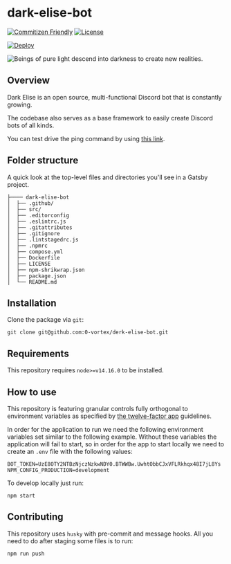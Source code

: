 # dark-elise-bot

[![Commitizen Friendly](https://img.shields.io/badge/commitizen-friendly-brightgreen.svg)](http://commitizen.github.io/cz-cli/)
 [![License](https://img.shields.io/github/license/0-vortex/workers-lastfm-shields)](./LICENSE)

[![Deploy](https://www.herokucdn.com/deploy/button.svg)](https://heroku.com/deploy)

![Beings of pure light descend into darkness to create new realities.](https://cdn.discordapp.com/app-icons/319966503673790464/9951dae7aa67afda1a674f4c8d3d1d9e.png?size=128)

## Overview

Dark Elise is an open source, multi-functional Discord bot that is constantly growing. 

The codebase also serves as a base framework to easily create Discord bots of all kinds.

You can test drive the ping command by using [this link](https://discord.com/api/oauth2/authorize?client_id=319966503673790464&permissions=93248&scope=bot).

## Folder structure

A quick look at the top-level files and directories you'll see in a Gatsby project.

```
├──── dark-elise-bot
│  ├── .github/
│  ├── src/
│  ├── .editorconfig
│  ├── .eslintrc.js
│  ├── .gitattributes
│  ├── .gitignore
│  ├── .lintstagedrc.js
│  ├── .npmrc
│  ├── compose.yml
│  ├── Dockerfile
│  ├── LICENSE
│  ├── npm-shrikwrap.json
│  ├── package.json
│  └── README.md
```

## Installation

Clone the package via `git`:

```shell
git clone git@github.com:0-vortex/derk-elise-bot.git
```

## Requirements

This repository requires `node>=v14.16.0` to be installed.

## How to use

This repository is featuring granular controls fully orthogonal to environment variables as specified by [the twelve-factor app](https://12factor.net) guidelines.

In order for the application to run we need the following environment variables set similar to the following example.
Without these variables the application will fail to start, so in order for the app to start locally we need to create an `.env` file with the following values:

```shell
BOT_TOKEN=UzE8OTY2NTBzNjczNzkwNDY0.BTWWBw.UwhtObbCJxVFLRkhqx48I7jL8Ys
NPM_CONFIG_PRODUCTION=development
```

To develop locally just run:

```shell
npm start
```

## Contributing

This repository uses `husky` with pre-commit and message hooks. All you need to do after staging some files is to run:

```shell
npm run push
```
